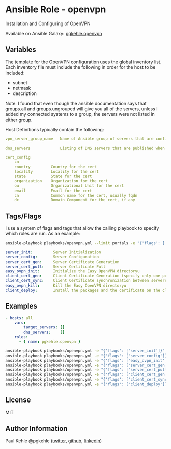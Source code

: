 # Ansible Role - openvpn

Installation and Configuring of OpenVPN

Available on Ansible Galaxy: [pgkehle.openvpn](https://galaxy.ansible.com/pgkehle/openvpn)

## Variables

The template for the OpenVPN configuration uses the global inventory list.  Each inventory file must include the following in order for the host to be included:

* subnet
* netmask
* description

Note: I found that even though the ansible documentation says that groups.all and groups.ungrouped will give you all of the servers, unless I added my connected systems to a group, the servers were not listed in either group.

Host Definitions typically contain the following:

```yaml
vpn_server_group_name   Name of Ansible group of servers that are configured as OpenVPN portals (default = 'portals')

dns_servers             Listing of DNS servers that are published when the client is connected

cert_config
    cn
    country         Country for the cert
    locality        Locality for the cert
    state           State for the cert
    organization    Organization for the cert
    ou              Organizational Unit for the cert
    email           Email for the cert
    cn              Common name for the cert, usually fqdn
    dc              Domain Component for the cert, if any

```

## Tags/Flags

I use a system of flags and tags that allow the calling playbook to specify which roles are run.
As an example:

```bash
ansible-playbook playbooks/openvpn.yml --limit portals -e "{'flags': ['server_config']}" -t server_config
```

```yaml
server_init:         Server Initialization
server_config:       Server Configuration
server_cert_gen:     Server Certificate Generation
server_cert_pull:    Server Certificate Pull
easy_ovpn_init:      Initialize the Easy OpenVPN directoryu
client_cert_gen:     Client Certificate Generation (specify only one portal machine)
client_cert_sync:    Client Certificate synchronization between servers
easy_ovpn_kill:      Kill the Easy OpenVPN directoryu
client_deploy:       Install the packages and the certificate on the client
```

## Examples

```yaml
- hosts: all
    vars:
        target_servers: []
        dns_servers:    []
    roles:
      - { name: pgkehle.openvpn }
```

```bash
ansible-playbook playbooks/openvpn.yml -e "{'flags': ['server_init']}" -t server_init
ansible-playbook playbooks/openvpn.yml -e "{'flags': ['server_config']}" -t server_config
ansible-playbook playbooks/openvpn.yml -e "{'flags': ['easy_ovpn_init']}" -t easy_ovpn_init
ansible-playbook playbooks/openvpn.yml -e "{'flags': ['server_cert_gen']}" -t server_cert_gen
ansible-playbook playbooks/openvpn.yml -e "{'flags': ['server_cert_pull']}" -t server_cert_pull
ansible-playbook playbooks/openvpn.yml -e "{'flags': ['client_cert_gen'], 'target_host': 'localhost', 'local_hostname': 'myhost.local' }" -t client_cert_gen
ansible-playbook playbooks/openvpn.yml -e "{'flags': ['client_cert_sync']}" -t client_cert_sync
ansible-playbook playbooks/openvpn.yml -e "{'flags': ['client_deploy']}" -t client_deploy
```

## License

MIT

## Author Information

Paul Kehle
@pgkehle ([twitter](https://twitter.com/pgkehle), [github](https://github.com/pgkehle), [linkedin](https://www.linkedin.com/in/pgkehle))
